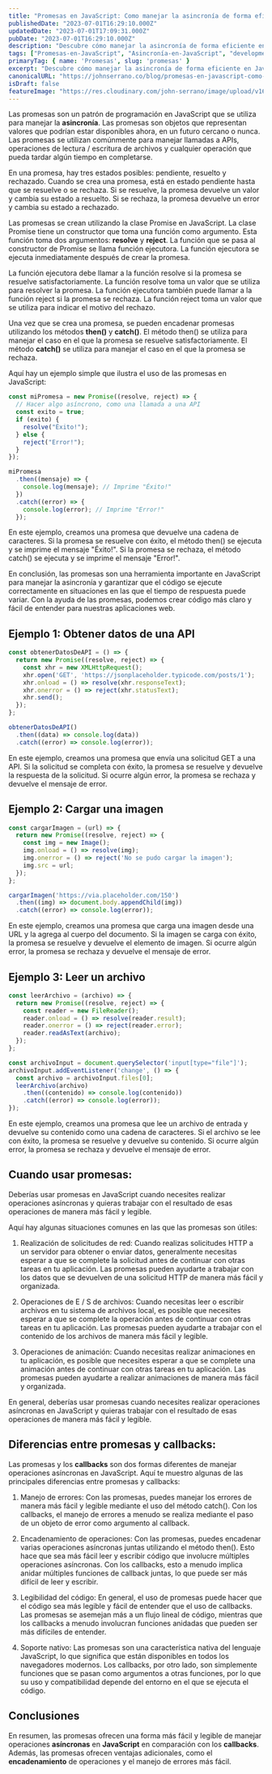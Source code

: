 ```yaml
---
title: "Promesas en JavaScript: Como manejar la asincronía de forma eficiente"
publishedDate: "2023-07-01T16:29:10.000Z"
updatedDate: "2023-07-01T17:09:31.000Z"
pubDate: "2023-07-01T16:29:10.000Z"
description: "Descubre cómo manejar la asincronía de forma eficiente en JavaScript con promesas. Aprende a optimizar tu código asincrónico y simplifica la complejidad de la asincronía en JavaScript."
tags: ["Promesas-en-JavaScript", "Asincronía-en-JavaScript", "development", "webdeveloment", "desarrollo-web", "JavaScript", "promesas", "asincronía"]
primaryTag: { name: 'Promesas', slug: 'promesas' }
excerpt: "Descubre cómo manejar la asincronía de forma eficiente en JavaScript con promesas. Aprende a optimizar tu código asincrónico y simplifica la complejidad de la asincronía en JavaScript."
canonicalURL: "https://johnserrano.co/blog/promesas-en-javascript-como-manejar-la-asincronia-de-forma-eficiente"
isDraft: false
featureImage: "https://res.cloudinary.com/john-serrano/image/upload/v1688242692/John%20Serrano/Blog%20Post/promesas-en-javascript-como-manejar-la-asincronia-de-forma-eficiente/Promesas_en_JavaScript_Como_manejar_la_asincron%C3%ADa_de_forma_eficiente_jy0qpm.png"
---
```


Las promesas son un patrón de programación en JavaScript que se utiliza para manejar la **asincronía**. Las promesas son objetos que representan valores que podrían estar disponibles ahora, en un futuro cercano o nunca. Las promesas se utilizan comúnmente para manejar llamadas a APIs, operaciones de lectura / escritura de archivos y cualquier operación que pueda tardar algún tiempo en completarse.

En una promesa, hay tres estados posibles: pendiente, resuelto y rechazado. Cuando se crea una promesa, está en estado pendiente hasta que se resuelve o se rechaza. Si se resuelve, la promesa devuelve un valor y cambia su estado a resuelto. Si se rechaza, la promesa devuelve un error y cambia su estado a rechazado.

Las promesas se crean utilizando la clase Promise en JavaScript. La clase Promise tiene un constructor que toma una función como argumento. Esta función toma dos argumentos: **resolve** y **reject**. La función que se pasa al constructor de Promise se llama función ejecutora. La función ejecutora se ejecuta inmediatamente después de crear la promesa.

La función ejecutora debe llamar a la función resolve si la promesa se resuelve satisfactoriamente. La función resolve toma un valor que se utiliza para resolver la promesa. La función ejecutora también puede llamar a la función reject si la promesa se rechaza. La función reject toma un valor que se utiliza para indicar el motivo del rechazo.

Una vez que se crea una promesa, se pueden encadenar promesas utilizando los métodos **then()** y **catch()**. El método then() se utiliza para manejar el caso en el que la promesa se resuelve satisfactoriamente. El método **catch()** se utiliza para manejar el caso en el que la promesa se rechaza.

Aquí hay un ejemplo simple que ilustra el uso de las promesas en JavaScript:

```javascript
const miPromesa = new Promise((resolve, reject) => {
  // Hacer algo asíncrono, como una llamada a una API
  const exito = true;
  if (exito) {
    resolve("Éxito!");
  } else {
    reject("Error!");
  }
});

miPromesa
  .then((mensaje) => {
    console.log(mensaje); // Imprime "Éxito!"
  })
  .catch((error) => {
    console.log(error); // Imprime "Error!"
  });
```

En este ejemplo, creamos una promesa que devuelve una cadena de caracteres. Si la promesa se resuelve con éxito, el método then() se ejecuta y se imprime el mensaje "Éxito!". Si la promesa se rechaza, el método catch() se ejecuta y se imprime el mensaje "Error!".

En conclusión, las promesas son una herramienta importante en JavaScript para manejar la asincronía y garantizar que el código se ejecute correctamente en situaciones en las que el tiempo de respuesta puede variar. Con la ayuda de las promesas, podemos crear código más claro y fácil de entender para nuestras aplicaciones web.

## Ejemplo 1: Obtener datos de una API
```javascript
const obtenerDatosDeAPI = () => {
  return new Promise((resolve, reject) => {
    const xhr = new XMLHttpRequest();
    xhr.open('GET', 'https://jsonplaceholder.typicode.com/posts/1');
    xhr.onload = () => resolve(xhr.responseText);
    xhr.onerror = () => reject(xhr.statusText);
    xhr.send();
  });
};

obtenerDatosDeAPI()
  .then((data) => console.log(data))
  .catch((error) => console.log(error));
```

En este ejemplo, creamos una promesa que envía una solicitud GET a una API. Si la solicitud se completa con éxito, la promesa se resuelve y devuelve la respuesta de la solicitud. Si ocurre algún error, la promesa se rechaza y devuelve el mensaje de error.

## Ejemplo 2: Cargar una imagen
```javascript
const cargarImagen = (url) => {
  return new Promise((resolve, reject) => {
    const img = new Image();
    img.onload = () => resolve(img);
    img.onerror = () => reject('No se pudo cargar la imagen');
    img.src = url;
  });
};

cargarImagen('https://via.placeholder.com/150')
  .then((img) => document.body.appendChild(img))
  .catch((error) => console.log(error));
```

En este ejemplo, creamos una promesa que carga una imagen desde una URL y la agrega al cuerpo del documento. Si la imagen se carga con éxito, la promesa se resuelve y devuelve el elemento de imagen. Si ocurre algún error, la promesa se rechaza y devuelve el mensaje de error.

## Ejemplo 3: Leer un archivo
```javascript
const leerArchivo = (archivo) => {
  return new Promise((resolve, reject) => {
    const reader = new FileReader();
    reader.onload = () => resolve(reader.result);
    reader.onerror = () => reject(reader.error);
    reader.readAsText(archivo);
  });
};

const archivoInput = document.querySelector('input[type="file"]');
archivoInput.addEventListener('change', () => {
  const archivo = archivoInput.files[0];
  leerArchivo(archivo)
    .then((contenido) => console.log(contenido))
    .catch((error) => console.log(error));
});
```
En este ejemplo, creamos una promesa que lee un archivo de entrada y devuelve su contenido como una cadena de caracteres. Si el archivo se lee con éxito, la promesa se resuelve y devuelve su contenido. Si ocurre algún error, la promesa se rechaza y devuelve el mensaje de error.

## Cuando usar promesas:
Deberías usar promesas en JavaScript cuando necesites realizar operaciones asíncronas y quieras trabajar con el resultado de esas operaciones de manera más fácil y legible.

Aquí hay algunas situaciones comunes en las que las promesas son útiles:

1. Realización de solicitudes de red: Cuando realizas solicitudes HTTP a un servidor para obtener o enviar datos, generalmente necesitas esperar a que se complete la solicitud antes de continuar con otras tareas en tu aplicación. Las promesas pueden ayudarte a trabajar con los datos que se devuelven de una solicitud HTTP de manera más fácil y organizada.

2. Operaciones de E / S de archivos: Cuando necesitas leer o escribir archivos en tu sistema de archivos local, es posible que necesites esperar a que se complete la operación antes de continuar con otras tareas en tu aplicación. Las promesas pueden ayudarte a trabajar con el contenido de los archivos de manera más fácil y legible.

3. Operaciones de animación: Cuando necesitas realizar animaciones en tu aplicación, es posible que necesites esperar a que se complete una animación antes de continuar con otras tareas en tu aplicación. Las promesas pueden ayudarte a realizar animaciones de manera más fácil y organizada.

En general, deberías usar promesas cuando necesites realizar operaciones asíncronas en JavaScript y quieras trabajar con el resultado de esas operaciones de manera más fácil y legible.

## Diferencias entre promesas y callbacks:

Las promesas y los **callbacks** son dos formas diferentes de manejar operaciones asíncronas en JavaScript. Aquí te muestro algunas de las principales diferencias entre promesas y callbacks:

1. Manejo de errores: Con las promesas, puedes manejar los errores de manera más fácil y legible mediante el uso del método catch(). Con los callbacks, el manejo de errores a menudo se realiza mediante el paso de un objeto de error como argumento al callback.

2. Encadenamiento de operaciones: Con las promesas, puedes encadenar varias operaciones asíncronas juntas utilizando el método then(). Esto hace que sea más fácil leer y escribir código que involucre múltiples operaciones asíncronas. Con los callbacks, esto a menudo implica anidar múltiples funciones de callback juntas, lo que puede ser más difícil de leer y escribir.

3. Legibilidad del código: En general, el uso de promesas puede hacer que el código sea más legible y fácil de entender que el uso de callbacks. Las promesas se asemejan más a un flujo lineal de código, mientras que los callbacks a menudo involucran funciones anidadas que pueden ser más difíciles de entender.

4. Soporte nativo: Las promesas son una característica nativa del lenguaje JavaScript, lo que significa que están disponibles en todos los navegadores modernos. Los callbacks, por otro lado, son simplemente funciones que se pasan como argumentos a otras funciones, por lo que su uso y compatibilidad depende del entorno en el que se ejecuta el código.

## Conclusiones

En resumen, las promesas ofrecen una forma más fácil y legible de manejar operaciones **asíncronas** en **JavaScript** en comparación con los **callbacks**. Además, las promesas ofrecen ventajas adicionales, como el **encadenamiento** de operaciones y el manejo de errores más fácil.
